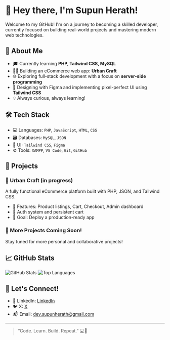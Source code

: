 # 👋 Hey there, I'm Supun Herath!

Welcome to my GitHub! I'm on a journey to becoming a skilled developer, currently focused on building real-world projects and mastering modern web technologies.

## 🚀 About Me

- 🎓 Currently learning **PHP, Tailwind CSS, MySQL**
- 🧑‍💻 Building an eCommerce web app: **Urban Craft**
- 🌐 Exploring full-stack development with a focus on **server-side programming**
- 🎨 Designing with Figma and implementing pixel-perfect UI using **Tailwind CSS**
- 💡 Always curious, always learning!

## 🛠️ Tech Stack

- 💻 Languages: `PHP`, `JavaScript`, `HTML`, `CSS`
- 🗃️ Databases: `MySQL`, `JSON`
- 🎨 UI: `Tailwind CSS`, `Figma`
- ⚙️ Tools: `XAMPP`, `VS Code`, `Git`, `GitHub`

## 📌 Projects

### 🌟 Urban Craft (in progress)
A fully functional eCommerce platform built with PHP, JSON, and Tailwind CSS.

- 🛒 Features: Product listings, Cart, Checkout, Admin dashboard
- 🔐 Auth system and persistent cart
- 🎯 Goal: Deploy a production-ready app

### 📄 More Projects Coming Soon!
Stay tuned for more personal and collaborative projects!

## 📈 GitHub Stats

![GitHub Stats](https://github-profile-summary-cards.vercel.app/api/cards/stats?username=Supun-Herath&theme=github_dark)
![Top Languages](https://github-profile-summary-cards.vercel.app/api/cards/most-commit-language?username=Supun-Herath&theme=github_dark)


## 🤝 Let's Connect!

- 💼 LinkedIn: [LinkedIn](https://www.linkedin.com/in/supun-herath-470a7a161/)
- 🐦 X: [X](https://x.com/sxupun?s=21)
- 📬 Email: dev.supunherath@gmail.com

---

> “Code. Learn. Build. Repeat.” 💻🚀

